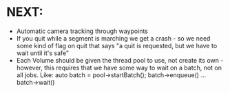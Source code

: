 # NEXT:
- Automatic camera tracking through waypoints
- If you quit while a segment is marching we get a crash - so we need some kind of flag on quit that says "a quit is requested, but we have to wait until it's safe"
- Each Volume should be given the thread pool to use, not create its own - however, this requires that we have some way to wait on a batch, not on all jobs. Like:
    auto batch = pool->startBatch();
    batch->enqueue()
    ...
    batch->wait()